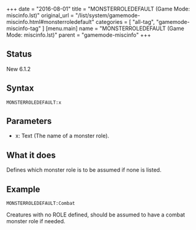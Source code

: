 +++
date = "2016-08-01"
title = "MONSTERROLEDEFAULT (Game Mode: miscinfo.lst)"
original_url = "/list/system/gamemode-miscinfo.html#monsterroledefault"
categories = [ "all-tag", "gamemode-miscinfo-tag" ]
[menu.main]
    name = "MONSTERROLEDEFAULT (Game Mode: miscinfo.lst)"
    parent = "gamemode-miscinfo"
+++

## Status

New 6.1.2

## Syntax

`MONSTERROLEDEFAULT:x`

## Parameters

-   x: Text (The name of a monster role).



What it does
------------

Defines which monster role is to be assumed if none is listed.

Example
-------

`MONSTERROLEDEFAULT:Combat`

Creatures with no ROLE defined, should be assumed to have a combat
monster role if needed.

